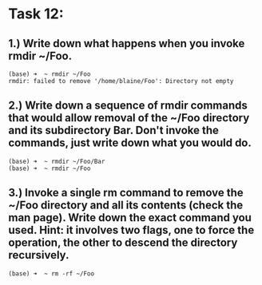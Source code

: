 # Task 12:

## 1.) Write down what happens when you invoke rmdir ~/Foo. 
```
(base) ➜  ~ rmdir ~/Foo
rmdir: failed to remove '/home/blaine/Foo': Directory not empty
```

## 2.) Write down a sequence of rmdir commands that would allow removal of the ~/Foo directory and its subdirectory Bar. Don't invoke the commands, just write down what you would do. 
```
(base) ➜  ~ rmdir ~/Foo/Bar
(base) ➜  ~ rmdir ~/Foo
```

## 3.) Invoke a single rm command to remove the ~/Foo directory and all its contents (check the man page). Write down the exact command you used. Hint: it involves two flags, one to force the operation, the other to descend the directory recursively. 
```
(base) ➜  ~ rm -rf ~/Foo
```